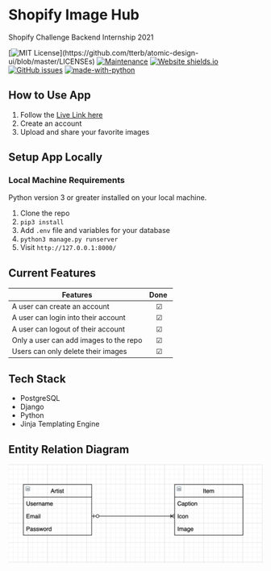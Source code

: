 # Shopify Image Hub
Shopify Challenge Backend Internship 2021
<br/>

[![MIT License](https://img.shields.io/apm/l/atomic-design-ui.svg?)](https://github.com/tterb/atomic-design-ui/blob/master/LICENSEs)
[![Maintenance](https://img.shields.io/badge/Maintained%3F-yes-green.svg)](https://GitHub.com/jayceazua/StrapDown.js/graphs/commit-activity)
[![Website shields.io](https://img.shields.io/website-up-down-green-red/http/shields.io.svg)](http://shields.io/)
[![GitHub issues](https://img.shields.io/github/issues/Naereen/StrapDown.js.svg)](https://GitHub.com/jayceazua/shopify_image_hub/StrapDown.js/issues/)
[![made-with-python](https://img.shields.io/badge/Made%20with-Python-1f425f.svg)](https://www.python.org/)



## How to Use App
1. Follow the [Live Link here](https://shopify-image-hub-2021.herokuapp.com/)
2. Create an account
3. Upload and share your favorite images

## Setup App Locally
### Local Machine Requirements
Python version 3 or greater installed on your local machine. 
1. Clone the repo 
2. `pip3 install`
3. Add `.env` file and variables for your database
4. `python3 manage.py runserver`
5. Visit `http://127.0.0.1:8000/`

## Current Features

| Features                                   | Done ️   |
| ------------------------------------------ | :------:  |
| A user can create an account               |     ☑     |
| A user can login into their account        |     ☑     |
| A user can logout of their account         |     ☑     |
| Only a user can add images to the repo     |     ☑     |
| Users can only delete their images         |     ☑     |


## Tech Stack
- PostgreSQL
- Django
- Python
- Jinja Templating Engine

## Entity Relation Diagram
![Entity Relation Diagram](erd.png)

